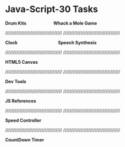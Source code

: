 # Java-Script-30 Tasks

**Drum Kits**&nbsp;&nbsp;&nbsp;&nbsp;&nbsp;&nbsp;&nbsp;&nbsp;&nbsp;&nbsp;&nbsp;&nbsp;&nbsp;&nbsp;&nbsp;&nbsp;&nbsp;&nbsp;&nbsp;&nbsp;&nbsp;&nbsp;**Whack a Mole Game**

//////////////////////////////////// ////////////////////////////////////

**Clock** &nbsp;&nbsp;&nbsp;&nbsp;&nbsp;&nbsp;&nbsp;&nbsp;&nbsp;&nbsp;&nbsp;&nbsp;&nbsp;&nbsp;&nbsp;&nbsp;&nbsp;&nbsp;&nbsp;&nbsp;&nbsp;&nbsp;&nbsp;&nbsp;&nbsp;&nbsp;&nbsp;&nbsp;&nbsp;&nbsp;&nbsp;&nbsp;**Speech Synthesis**

//////////////////////////////////// ////////////////////////////////////

**HTML5 Canvas**

//////////////////////////////////// ////////////////////////////////////

**Dev Tools**

//////////////////////////////////// ////////////////////////////////////

**JS References**

//////////////////////////////////// ////////////////////////////////////

**Speed Controller**

//////////////////////////////////// ////////////////////////////////////

**CountDown Timer**

